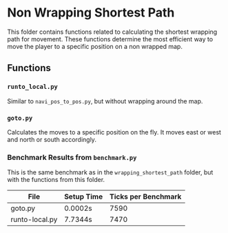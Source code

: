 # Non Wrapping Shortest Path

This folder contains functions related to calculating the shortest wrapping path for movement. These functions determine the most efficient way to move the player to a specific position on a non wrapped map.

## Functions

### `runto_local.py`
Similar to `navi_pos_to_pos.py`, but without wrapping around the map.

### `goto.py`
Calculates the moves to a specific position on the fly. It moves east or west and north or south accordingly.

### Benchmark Results from `benchmark.py`
This is the same benchmark as in the `wrapping_shortest_path` folder, but with the functions from this folder.

| File                       | Setup Time | Ticks per Benchmark |
| -------------------------- | ---------- | ------------------- |
| goto.py                    |    0.0002s |                7590 |
| runto-local.py             |    7.7344s |                7470 |
